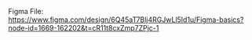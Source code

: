 Figma File: https://www.figma.com/design/6Q45aT7Blj4RGJwLl5Id1u/Figma-basics?node-id=1669-162202&t=cR11t8cxZmp7ZPjc-1
